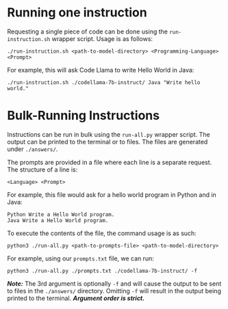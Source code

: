 # Running one instruction

Requesting a single piece of code can be done using the `run-instruction.sh` wrapper script. Usage is as follows:

```
./run-instruction.sh <path-to-model-directory> <Programming-Language> <Prompt>
```

For example, this will ask Code Llama to write Hello World in Java:
```
./run-instruction.sh ./codellama-7b-instruct/ Java "Write hello world."
```

# Bulk-Running Instructions

Instructions can be run in bulk using the `run-all.py` wrapper script. The output can be printed to the terminal or to files. The files are generated under `./answers/`.

The prompts are provided in a file where each line is a separate request. The structure of a line is:
```
<Language> <Prompt>
```

For example, this file would ask for a hello world program in Python and in Java:
```
Python Write a Hello World program.
Java Write a Hello World program.
```

To execute the contents of the file, the command usage is as such:
```
python3 ./run-all.py <path-to-prompts-file> <path-to-model-directory>
```

For example, using our `prompts.txt` file, we can run:
```
python3 ./run-all.py ./prompts.txt ./codellama-7b-instruct/ -f
```

***Note:*** The 3rd argument is optionally `-f` and will cause the output to be sent to files in the `./answers/` directory. Omitting `-f` will result in the output being printed to the terminal. ***Argument order is strict.***
